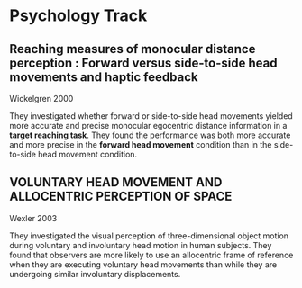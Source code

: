 # Psychology Track

## Reaching measures of monocular distance perception : Forward versus side-to-side head movements and haptic feedback

Wickelgren 2000

They investigated whether forward or side-to-side head movements yielded more accurate and precise monocular egocentric distance information in a **target reaching task**. They found the performance was both more accurate and more precise in the **forward head movement** condition than in the side-to-side head movement condition.

## VOLUNTARY HEAD MOVEMENT AND ALLOCENTRIC PERCEPTION OF SPACE

Wexler 2003

They investigated the visual perception of three-dimensional object motion during voluntary and involuntary head motion in human subjects. They found that observers are more likely to use an allocentric frame of reference when they are executing voluntary head movements than while they are undergoing similar involuntary displacements.

